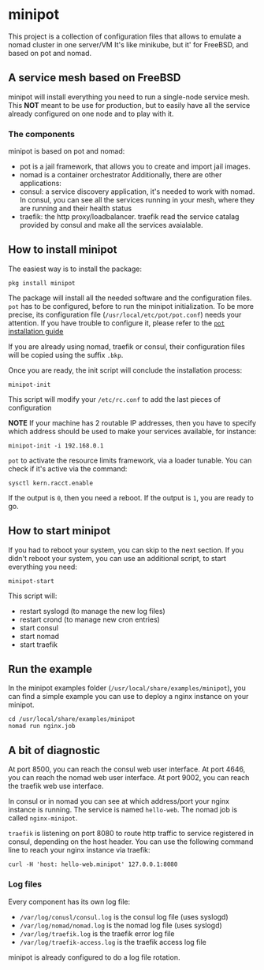 # minipot

This project is a collection of configuration files that allows to emulate a nomad cluster in one server/VM
It's like minikube, but it' for FreeBSD, and based on pot and nomad.

## A service mesh based on FreeBSD

minipot will install everything you need to run a single-node service mesh.
This **NOT** meant to be use for production, but to easily have all the service already configured on one node and to play with it.

### The components

minipot is based on pot and nomad:
* pot is a jail framework, that allows you to create and import jail images.
* nomad is a container orchestrator
Additionally, there are other applications:
* consul: a service discovery application, it's needed to work with nomad. In consul, you can see all the services running in your mesh, where they are running and their health status
* traefik: the http proxy/loadbalancer. traefik read the service catalag provided by consul and make all the services avaialable.

## How to install minipot

The easiest way is to install the package:
```console
pkg install minipot
```
The package will install all the needed software and the configuration files.
`pot` has to be configured, before to run the minipot initialization. To be more precise, its configuration file (`/usr/local/etc/pot/pot.conf`) needs your attention. If you have trouble to configure it, please refer to the [`pot` installation guide](https://github.com/pizzamig/pot/blob/master/share/doc/pot/Installation.md)

If you are already using nomad, traefik or consul, their configuration files will be copied using the suffix `.bkp`.

Once you are ready, the init script will conclude the installation process:
```console
minipot-init
```
This script will modify your `/etc/rc.conf` to add the last pieces of configuration

**NOTE** If your machine has 2 routable IP addresses, then you have to specify which address should be used to make your services available, for instance:
```console
minipot-init -i 192.168.0.1
```

`pot` to activate the resource limits framework, via a loader tunable. You can check if it's active via the command:
```console
sysctl kern.racct.enable
```
If the output is `0`, then you need a reboot.
If the output is `1`, you are ready to go.

## How to start minipot
If you had to reboot your system, you can skip to the next section.
If you didn't reboot your system, you can use an additional script, to start everything you need:
```console
minipot-start
```

This script will:
* restart syslogd (to manage the new log files)
* restart crond (to manage new cron entries)
* start consul
* start nomad
* start traefik

## Run the example
In the minipot examples folder (`/usr/local/share/examples/minipot`), you can find a simple example you can use to deploy a nginx instance on your minipot.

```console
cd /usr/local/share/examples/minipot
nomad run nginx.job
```

## A bit of diagnostic

At port 8500, you can reach the consul web user interface.
At port 4646, you can reach the nomad web user interface.
At port 9002, you can reach the traefik web use interface.

In consul or in nomad you can see at which address/port your nginx instance is running.
The service is named `hello-web`.
The nomad job is called `nginx-minipot`.

`traefik` is listening on port 8080 to route http traffic to service registered in consul, depending on the host header.
You can use the following command line to reach your nginx instance via traefik:
``` console
curl -H 'host: hello-web.minipot' 127.0.0.1:8080
```

### Log files

Every component has its own log file:
* `/var/log/conusl/consul.log` is the consul log file (uses syslogd)
* `/var/log/nomad/nomad.log` is the nomad log file (uses syslogd)
* `/var/log/traefik.log` is the traefik error log file
* `/var/log/traefik-access.log` is the traefik access log file

minipot is already configured to do a log file rotation.

